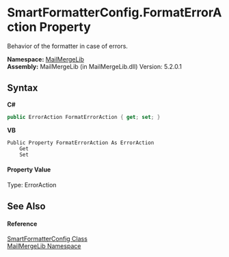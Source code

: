 # SmartFormatterConfig.FormatErrorAction Property 
 

Behavior of the formatter in case of errors.

**Namespace:**&nbsp;<a href="31c6ebbe-d683-7561-7308-5a5ee1f76bf5">MailMergeLib</a><br />**Assembly:**&nbsp;MailMergeLib (in MailMergeLib.dll) Version: 5.2.0.1

## Syntax

**C#**<br />
``` C#
public ErrorAction FormatErrorAction { get; set; }
```

**VB**<br />
``` VB
Public Property FormatErrorAction As ErrorAction
	Get
	Set
```


#### Property Value
Type: ErrorAction

## See Also


#### Reference
<a href="31a890fe-391a-de60-ac48-2d89923cbf63">SmartFormatterConfig Class</a><br /><a href="31c6ebbe-d683-7561-7308-5a5ee1f76bf5">MailMergeLib Namespace</a><br />
